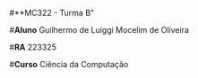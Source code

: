 #**MC322 - Turma B"

#**Aluno**
    Guilhermo de Luiggi Mocelim de Oliveira

#**RA**
    223325

#**Curso**
    Ciência da Computação

